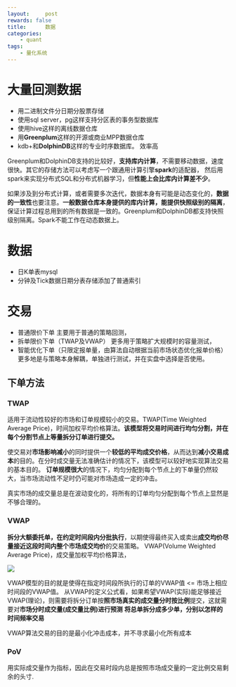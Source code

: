 ```yaml
---
layout:     post
rewards: false
title:      数据
categories:
    - quant
tags:
    - 量化系统
---
```


# 大量回测数据
- 用二进制文件分日期分股票存储
- 使用sql server，pg这样支持分区表的事务型数据库
- 使用hive这样的离线数据仓库
- 用**Greenplum**这样的开源或商业MPP数据仓库
- kdb+和**DolphinDB**这样的专业时序数据库。 效率高

Greenplum和DolphinDB支持的比较好，**支持库内计算**，不需要移动数据，速度很快。其它的存储方法可以考虑写一个跟通用计算引擎**spark**的适配器，
然后用spark来实现分布式SQL和分布式机器学习，但**性能上会比库内计算差不少**。

如果涉及到分布式计算，或者需要多次迭代，数据本身有可能是动态变化的，**数据的一致性**也要注意。**一般数据仓库本身提供的库内计算，能提供快照级别的隔离**，
保证计算过程总用到的所有数据是一致的。Greenplum和DolphinDB都支持快照级别隔离。Spark不能工作在动态数据上。


# 数据

- 日K单表mysql
- 分钟及Tick数据日期分表存储添加了普通索引

# 交易

- 普通限价下单 主要用于普通的策略回测，
- 拆单限价下单（TWAP及VWAP） 更多用于策略扩大规模时的容量测试，
- 智能优化下单（只限定报单量，由算法自动根据当前市场状态优化报单价格）更多地是与策略本身解耦，单独进行测试，并在实盘中选择是否使用。

## 下单方法
### TWAP

适用于流动性较好的市场和订单规模较小的交易。TWAP(Time Weighted Average Price)，时间加权平均价格算法。**该模型将交易时间进行均匀分割，并在每个分割节点上等量拆分订单进行提交。**


使交易对**市场影响减小**的同时提供一个**较低的平均成交价格**，从而达到**减小交易成本**的目的。在分时成交量无法准确估计的情况下，该模型可以较好地实现算法交易的基本目的。
**订单规模很大**的情况下，均匀分配到每个节点上的下单量仍然较大，当市场流动性不足时仍可能对市场造成一定的冲击。

真实市场的成交量总是在波动变化的，将所有的订单均匀分配到每个节点上显然是不够合理的。

### VWAP

**拆分大额委托单，在约定时间段内分批执行**，以期使得最终买入或卖出**成交均价尽量接近这段时间内整个市场成交均价**的交易策略。
VWAP(Volume Weighted Average Price)，成交量加权平均价格算法，

![](https://tva4.sinaimg.cn/large/006tKfTcly1g1ptaxezufj31hc04yjra.jpg)

VWAP模型的目的就是使得在指定时间段所执行的订单的VWAP值 <= 市场上相应时间段的VWAP值。
从VWAP的定义公式看，如果希望VWAP(实际)能足够接近VWAP(理论)，则需要将拆分订单按**照市场真实的成交量分时按比例**提交，这就需要对**市场分时成交量(成交量比例)进行预测**
**将总单拆分成多少单，分别以怎样的时间频率交易**

VWAP算法交易的目的是最小化冲击成本，并不寻求最小化所有成本

### PoV

用实际成交量作为指标，因此在交易时段内总是按照市场成交量的一定比例交易剩余的头寸.


